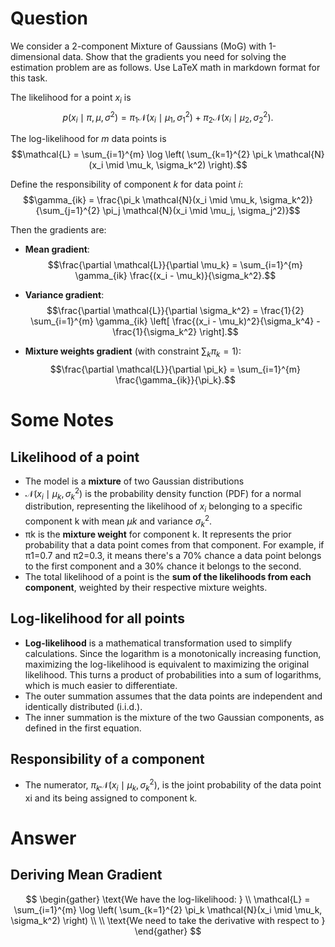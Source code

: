# Question

We consider a 2-component Mixture of Gaussians (MoG) with 1-dimensional data. Show that the gradients you need for solving the estimation problem are as follows. Use LaTeX math in markdown format for this task.

The likelihood for a point $x_i$ is
$$p(x_i \mid \pi, \mu, \sigma^2) = \pi_1 \mathcal{N}(x_i \mid \mu_1, \sigma_1^2) + \pi_2 \mathcal{N}(x_i \mid \mu_2, \sigma_2^2).$$

The log-likelihood for $m$ data points is
$$\mathcal{L} = \sum_{i=1}^{m} \log \left( \sum_{k=1}^{2} \pi_k \mathcal{N}(x_i \mid \mu_k, \sigma_k^2) \right).$$

Define the responsibility of component $k$ for data point $i$:
$$\gamma_{ik} = \frac{\pi_k \mathcal{N}(x_i \mid \mu_k, \sigma_k^2)}{\sum_{j=1}^{2} \pi_j \mathcal{N}(x_i \mid \mu_j, \sigma_j^2)}$$

Then the gradients are:

* **Mean gradient**:
    $$\frac{\partial \mathcal{L}}{\partial \mu_k} = \sum_{i=1}^{m} \gamma_{ik} \frac{(x_i - \mu_k)}{\sigma_k^2}.$$

* **Variance gradient**:
    $$\frac{\partial \mathcal{L}}{\partial \sigma_k^2} = \frac{1}{2} \sum_{i=1}^{m} \gamma_{ik} \left[ \frac{(x_i - \mu_k)^2}{\sigma_k^4} - \frac{1}{\sigma_k^2} \right].$$

* **Mixture weights gradient** (with constraint $\sum_k \pi_k = 1$):
    $$\frac{\partial \mathcal{L}}{\partial \pi_k} = \sum_{i=1}^{m} \frac{\gamma_{ik}}{\pi_k}.$$

# Some Notes
## Likelihood of a point
- The model is a **mixture** of two Gaussian distributions
- $\mathcal{N}(x_i \mid \mu_k, \sigma_k^2)$ is the probability density function (PDF) for a normal distribution, representing the likelihood of $x_{i}$​ belonging to a specific component k with mean $μk$​ and variance $\sigma_{k}^{2}$.
- πk​ is the **mixture weight** for component k. It represents the prior probability that a data point comes from that component. For example, if π1​=0.7 and π2​=0.3, it means there's a 70% chance a data point belongs to the first component and a 30% chance it belongs to the second.
- The total likelihood of a point is the **sum of the likelihoods from each component**, weighted by their respective mixture weights.

## Log-likelihood for all points

- **Log-likelihood** is a mathematical transformation used to simplify calculations. Since the logarithm is a monotonically increasing function, maximizing the log-likelihood is equivalent to maximizing the original likelihood. This turns a product of probabilities into a sum of logarithms, which is much easier to differentiate.
- The outer summation​ assumes that the data points are independent and identically distributed (i.i.d.).
- The inner summation is the mixture of the two Gaussian components, as defined in the first equation.

## Responsibility of a component

- The numerator, $\pi_k \mathcal{N}(x_i \mid \mu_k, \sigma_k^2)$, is the joint probability of the data point xi​ and its being assigned to component k.
# Answer

## Deriving Mean Gradient

$$
\begin{gather}
\text{We have the log-likelihood: } \\
\mathcal{L} = \sum_{i=1}^{m} \log \left( \sum_{k=1}^{2} \pi_k \mathcal{N}(x_i \mid \mu_k, \sigma_k^2) \right) \\ \\
\text{We need to take the derivative with respect to }
\end{gather}
$$
